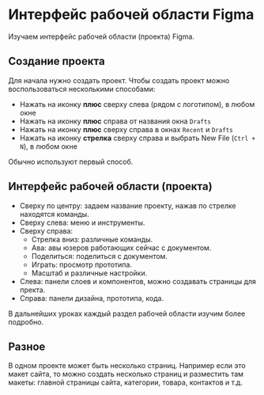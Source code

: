 # Интерфейс рабочей области Figma
Изучаем интерфейс рабочей области (проекта) Figma.

## Создание проекта
Для начала нужно создать проект. Чтобы создать проект можно воспользоваться несколькими способами:

* Нажать на иконку **плюс** сверху слева (рядом с логотипом), в любом окне
* Нажать на иконку **плюс** справа от названия окна `Drafts`
* Нажать на иконку **плюс** сверху справа в окнах `Recent` и `Drafts`
* Нажать на иконку **стрелка** сверху справа и выбрать New File (`Ctrl + N`), в любом окне

Обычно используют первый способ.

## Интерфейс рабочей области (проекта)
* Сверху по центру: задаем название проекту, нажав по стрелке находятся команды.
* Сверху слева: меню и инструменты.
* Сверху справа:
    * Стрелка вниз: различные команды.
    * Ава: авы юзеров работающих сейчас с документом.
    * Поделиться: поделиться с документом.
    * Играть: просмотр прототипа.
    * Масштаб и различные настройки.
* Слева: панели слоев и компонентов, можно создавать страницы для пректа.
* Справа: панели дизайна, прототипа, кода.

В дальнейших уроках каждый раздел рабочей области изучим более подробно.

## Разное
В одном проекте может быть несколько страниц. Например если это макет сайта, то можно создать несколько страниц и разместить там макеты:  главной страницы сайта, категории, товара, контактов и т.д.